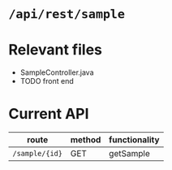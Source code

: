 # `/api/rest/sample`
# Relevant files
- SampleController.java
- TODO front end

# Current API
|route|method|functionality|
|-|-|-|
|`/sample/{id}`|GET|getSample|

